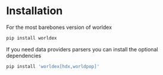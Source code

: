 # Installation

For the most barebones version of worldex

```bash
pip install worldex
```

If you need data providers parsers you can install the optional dependencies

```bash
pip install 'worldex[hdx,worldpop]'
```
